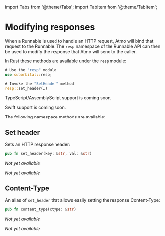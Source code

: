import Tabs from '@theme/Tabs';
import TabItem from '@theme/TabItem';


# Modifying responses

When a Runnable is used to handle an HTTP request, Atmo
will bind that request to the Runnable. The `resp`
namespace of the Runnable API can then be used to modify
the response that Atmo will send to the caller.

<Tabs groupId="reactr-language">

<TabItem value="rust" label="Rust">

In Rust these methods are available under the `resp` module:

```rust
# Use the "resp" module
use suborbital::resp;

# Invoke the "SetHeader" method
resp::set_header(…)
```

</TabItem>

<TabItem value="assemblyscript" label="AssemblyScript 🧪">

TypeScript/AssemblyScript support is coming soon.

</TabItem>

<TabItem value="swift" label="Swift 🧪">

Swift support is coming soon.

</TabItem>

</Tabs>

The following namespace methods are available:


## Set header

Sets an HTTP response header:

<Tabs groupId="reactr-language">

<TabItem value="rust" label="Rust">

```rust
pub fn set_header(key: &str, val: &str)
```

</TabItem>

<TabItem value="assemblyscript" label="AssemblyScript 🧪">

*Not yet available*

</TabItem>

<TabItem value="swift" label="Swift 🧪">

*Not yet available*

</TabItem>

</Tabs>


## Content-Type

An alias of `set_header` that allows easily setting the
response Content-Type:

<Tabs groupId="reactr-language">

<TabItem value="rust" label="Rust">

```rust
pub fn content_type(ctype: &str)
```

</TabItem>

<TabItem value="assemblyscript" label="AssemblyScript 🧪">

*Not yet available*

</TabItem>

<TabItem value="swift" label="Swift 🧪">

*Not yet available*

</TabItem>

</Tabs>
